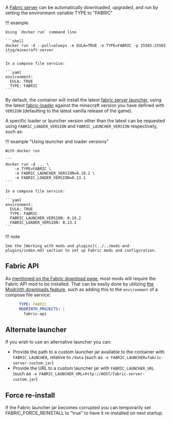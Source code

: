 A [Fabric server](https://fabricmc.net/) can be automatically downloaded, upgraded, and run by setting the environment variable TYPE to "FABRIC"

!!! example

    Using `docker run` command line

    ```shell
    docker run -d --pull=always -e EULA=TRUE -e TYPE=FABRIC -p 25565:25565 itzg/minecraft-server
    ```
    
    In a compose file service:
    
    ```yaml
    environment:
      EULA: TRUE
      TYPE: FABRIC
    ```

By default, the container will install the latest [fabric server launcher](https://fabricmc.net/use/server/), using the latest [fabric-loader](https://fabricmc.net/wiki/documentation:fabric_loader) against the minecraft version you have defined with `VERSION` (defaulting to the latest vanilla release of the game).

A specific loader or launcher version other than the latest can be requested using `FABRIC_LOADER_VERSION` and `FABRIC_LAUNCHER_VERSION` respectively, such as:

!!! example "Using launcher and loader versions"

    With docker run

    ```
    docker run -d ... \
        -e TYPE=FABRIC \
        -e FABRIC_LAUNCHER_VERSION=0.10.2 \
        -e FABRIC_LOADER_VERSION=0.13.1
    ```
    
    In a compose file service:
    
    ```yaml
    environment:
      EULA: TRUE
      TYPE: FABRIC
      FABRIC_LAUNCHER_VERSION: 0.10.2
      FABRIC_LOADER_VERSION: 0.13.1
    ```

!!! note

    See the [Working with mods and plugins](../../mods-and-plugins/index.md) section to set up Fabric mods and configuration.

## Fabric API

As [mentioned on the Fabric download page](https://fabricmc.net/use/installer/), most mods will require the Fabric API mod to be installed. That can be easily done by utilizing [the Modrinth downloads feature](../../mods-and-plugins/modrinth.md), such as adding this to the `environment` of a compose file service:

```yaml
      TYPE: FABRIC
      MODRINTH_PROJECTS: |
        fabric-api
```

## Alternate launcher

If you wish to use an alternative launcher you can:  

- Provide the path to a custom launcher jar available to the container with `FABRIC_LAUNCHER`, relative to `/data` (such as `-e FABRIC_LAUNCHER=fabric-server-custom.jar`)
- Provide the URL to a custom launcher jar with `FABRIC_LAUNCHER_URL` (such as `-e FABRIC_LAUNCHER_URL=http://HOST/fabric-server-custom.jar`)

## Force re-install

If the Fabric launcher jar becomes corrupted you can temporarily set FABRIC_FORCE_REINSTALL to "true" to have it re-installed on next startup.